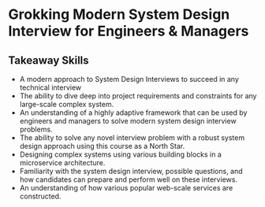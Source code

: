 # Grokking Modern System Design Interview for Engineers & Managers

## Takeaway Skills

- A modern approach to System Design Interviews to succeed in any technical interview
- The ability to dive deep into project requirements and constraints for any large-scale complex system.
- An understanding of a highly adaptive framework that can be used by engineers and managers to solve modern system design interview problems.
- The ability to solve any novel interview problem with a robust system design approach using this course as a North Star.
- Designing complex systems using various building blocks in a microservice architecture.
- Familiarity with the system design interview, possible questions, and how candidates can prepare and perform well on these interviews.
- An understanding of how various popular web-scale services are constructed.

